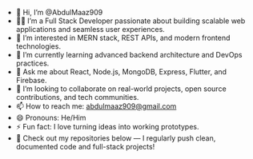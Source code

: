 - 👋 Hi, I’m @AbdulMaaz909  
- 👨‍💻 I’m a Full Stack Developer passionate about building scalable web applications and seamless user experiences.  
- 👀 I’m interested in MERN stack, REST APIs, and modern frontend technologies.  
- 🌱 I’m currently learning advanced backend architecture and DevOps practices.  
- 💬 Ask me about React, Node.js, MongoDB, Express, Flutter, and Firebase.  
- 💞️ I’m looking to collaborate on real-world projects, open source contributions, and tech communities.  
- 📫 How to reach me: [abdulmaaz909@gmail.com](mailto:abdulmaaz909@gmail.com)  
- 😄 Pronouns: He/Him  
- ⚡ Fun fact: I love turning ideas into working prototypes.  
- 📂 Check out my repositories below — I regularly push clean, documented code and full-stack projects!

<!---
AbdulMaaz909/AbdulMaaz909 is a ✨ special ✨ repository because its `README.md` (this file) appears on your GitHub profile.
You can click the Preview link to take a look at your changes.
--->
